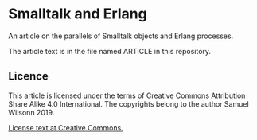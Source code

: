 # Smalltalk and Erlang

An article on the parallels of Smalltalk objects and Erlang processes.

The article text is in the file named ARTICLE in this repository.

## Licence

This article is licensed under the terms of Creative Commons Attribution Share Alike 4.0 International. The copyrights belong to the author Samuel Wilsonn 2019.

[License text at Creative Commons.](https://creativecommons.org/licenses/by-sa/4.0/legalcode)
